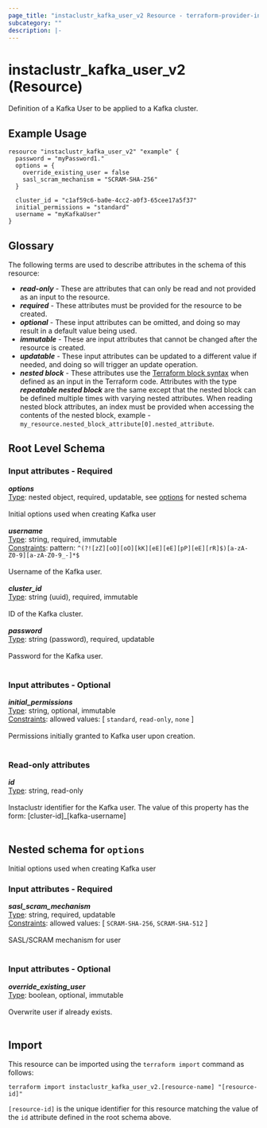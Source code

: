 ```yaml
---
page_title: "instaclustr_kafka_user_v2 Resource - terraform-provider-instaclustr"
subcategory: ""
description: |-
---
```


# instaclustr_kafka_user_v2 (Resource)
Definition of a Kafka User to be applied to a Kafka cluster.
## Example Usage
```
resource "instaclustr_kafka_user_v2" "example" {
  password = "myPassword1."
  options = {
    override_existing_user = false
    sasl_scram_mechanism = "SCRAM-SHA-256"
  }

  cluster_id = "c1af59c6-ba0e-4cc2-a0f3-65cee17a5f37"
  initial_permissions = "standard"
  username = "myKafkaUser"
}
```
## Glossary
The following terms are used to describe attributes in the schema of this resource:
- **_read-only_** - These are attributes that can only be read and not provided as an input to the resource.
- **_required_** - These attributes must be provided for the resource to be created.
- **_optional_** - These input attributes can be omitted, and doing so may result in a default value being used.
- **_immutable_** - These are input attributes that cannot be changed after the resource is created.
- **_updatable_** - These input attributes can be updated to a different value if needed, and doing so will trigger an update operation.
- **_nested block_** - These attributes use the [Terraform block syntax](https://www.terraform.io/language/attr-as-blocks) when defined as an input in the Terraform code. Attributes with the type **_repeatable nested block_** are the same except that the nested block can be defined multiple times with varying nested attributes. When reading nested block attributes, an index must be provided when accessing the contents of the nested block, example - `my_resource.nested_block_attribute[0].nested_attribute`.
## Root Level Schema
### Input attributes - Required
*___options___*<br>
<ins>Type</ins>: nested object, required, updatable, see [options](#nested--options) for nested schema<br>
<br>Initial options used when creating Kafka user<br><br>
*___username___*<br>
<ins>Type</ins>: string, required, immutable<br>
<ins>Constraints</ins>: pattern: `^(?![zZ][oO][oO][kK][eE][eE][pP][eE][rR]$)[a-zA-Z0-9][a-zA-Z0-9_-]*$`<br><br>Username of the Kafka user.<br><br>
*___cluster_id___*<br>
<ins>Type</ins>: string (uuid), required, immutable<br>
<br>ID of the Kafka cluster.<br><br>
*___password___*<br>
<ins>Type</ins>: string (password), required, updatable<br>
<br>Password for the Kafka user.<br><br>
### Input attributes - Optional
*___initial_permissions___*<br>
<ins>Type</ins>: string, optional, immutable<br>
<ins>Constraints</ins>: allowed values: [ `standard`, `read-only`, `none` ]<br><br>Permissions initially granted to Kafka user upon creation.<br><br>
### Read-only attributes
*___id___*<br>
<ins>Type</ins>: string, read-only<br>
<br>Instaclustr identifier for the Kafka user. The value of this property has the form: [cluster-id]_[kafka-username]<br><br>
<a id="nested--options"></a>
## Nested schema for `options`
Initial options used when creating Kafka user<br>
### Input attributes - Required
*___sasl_scram_mechanism___*<br>
<ins>Type</ins>: string, required, updatable<br>
<ins>Constraints</ins>: allowed values: [ `SCRAM-SHA-256`, `SCRAM-SHA-512` ]<br><br>SASL/SCRAM mechanism for user<br><br>
### Input attributes - Optional
*___override_existing_user___*<br>
<ins>Type</ins>: boolean, optional, immutable<br>
<br>Overwrite user if already exists.<br><br>
## Import
This resource can be imported using the `terraform import` command as follows:
```
terraform import instaclustr_kafka_user_v2.[resource-name] "[resource-id]"
```
`[resource-id]` is the unique identifier for this resource matching the value of the `id` attribute defined in the root schema above.
